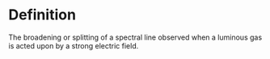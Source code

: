 # Definition

The broadening or splitting of a spectral line observed when a luminous
gas is acted upon by a strong electric field.
